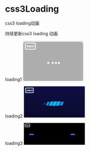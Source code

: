 # css3Loading

css3 loading动画

持续更新css3 loading 动画

loading1
<img src="./loading1/loading1.gif" width=200 />

loading2
<img src="./loading2/loading2.gif" width=200 />

loading3
<img src="./loading3/loading3.gif" width=200 />